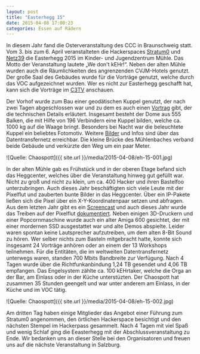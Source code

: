 ```yaml
---
layout: post
title: "Easterhegg 15"
date: 2015-04-08 17:00:23
categories: Essen auf Rädern
---
```

In diesem Jahr fand die Osterveranstaltung des CCC in Braunschweig statt. Vom 3. bis zum 6. April veranstalteten die Hackerspaces [Stratum0](https://www.stratum0.org) und [Netz39](http://www.netz39.de/) die Easterhegg 2015 im Kinder- und Jugendzentrum Mühle. Das Motto der Veranstaltung lautete „We don't kEHr!“. Neben der alten Mühle wurden auch die Räumlichkeiten des angrenzenden CVJM-Hotels genutzt. Der große Saal des Gebäudes wurde für die Vorträge genutzt, welche durch das VOC aufgezeichnet wurden. Wer es nicht zur Easterhegg geschafft hat, kann sich die Vorträge im [C3TV](https://media.ccc.de/browse/conferences/eh2015/) anschauen.

Der Vorhof wurde zum Bau einer geodätischen Kuppel genutzt, der nach zwei Tagen abgeschlossen war und zu dem es auch einen [Vortrag](http://media.ccc.de/browse/conferences/eh2015/eh15_-_29_-_de_-_saal_-_201504051200_-_geodatische_kuppeln_-_andrelf.html) gibt, der die technischen Details erläutert. Insgesamt besteht der Dome aus 555 Balken, die mit Hilfe von 196 Verbindern eine Kuppel bilden, welche ca. 1000 kg auf die Waage bringt. Besonders bei Nacht war die beleuchtete Kuppel ein beliebtes Fotomotiv. Weitere [Bilder](https://twitter.com/thewoodendome) und Infos sind über das Datentransfernetz erreichbar. Die kleine Brücke des Mühlenbaches verband beide Gebäude und verkürzte den Weg um ein paar Meter.

![Quelle: Chaospott]({{ site.url }}/media/2015-04-08/eh-15-001.jpg)

In der alten Mühle gab es Frühstück und in der oberen Etage befand sich das Heggcenter, welches über die Veranstaltung hinweg gut gefüllt war. Nicht zu groß und nicht zu klein, um ca. 400 Hacker und ihren Bastelfoo unterzubringen. Auch dieses Jahr beschäftigten sich viele Leute mit der Pixelflut und zauberten bunte Bilder in das Heggcenter. Über ein IP-Pakete ließen sich die Pixel über ein X-Y-Koordinatenpaar setzen und abfragen. Aus dem letzten Jahr gibt es ein [Screencast](https://vimeo.com/92827556) und auch dieses Jahr wurde das Treiben auf der Pixelflut [dokumentiert](https://media.ccc.de/browse/conferences/eh2015/pixelflut-eh15.html). Neben einigen 3D-Druckern und einer Popcornmaschine wurde auch ein alter Amiga 600 gesichtet, der mit einer mordernen SSD ausgestattet war und alte Demos abspielte. Leider waren spontan keine Lautsprecher aufzutreiben, um dem alten 8-Bit Sound zu hören. Wer selber nichts zum Basteln mitgebracht hatte, konnte sich insgesamt 24 Vorträge anhören oder an einem der 13 Workshops teilnehmen. Für die Entitäten, die im weltweiten Datentransfernetz unterwegs waren, standen 700 Mbits Bandbreite zur Verfügung. Nach 4 Tagen wurde über die Richtfunkanbindung 1,24 TB gesendet und 4,06 TB empfangen. Das Engelsystem zählte ca. 100 kEHrtaker, welche die Orga an der Bar, am Einlass oder in der Küche unterstüzten. Der Chaospott hat zusammen 35 Stunden geengelt und war unter anderem am Einlass, in der Küche und im VOC tätig.

![Quelle: Chaospott]({{ site.url }}/media/2015-04-08/eh-15-002.jpg)

Am dritten Tag haben einige Mitglieder das Angebot einer Führung zum Stratum0 angenommen, den örtlichen Hackerspace besichtigt und den nächsten Stempel im Hackerpass gesammelt. Nach 4 Tagen mit viel Spaß und wenig Schlaf ging die Eeasterhegg mit der Abschlussveranstaltung zu Ende. Wir bedanken uns an dieser Stelle bei den Organisatoren und freuen uns auf die nächste Veranstaltung in Salzburg.